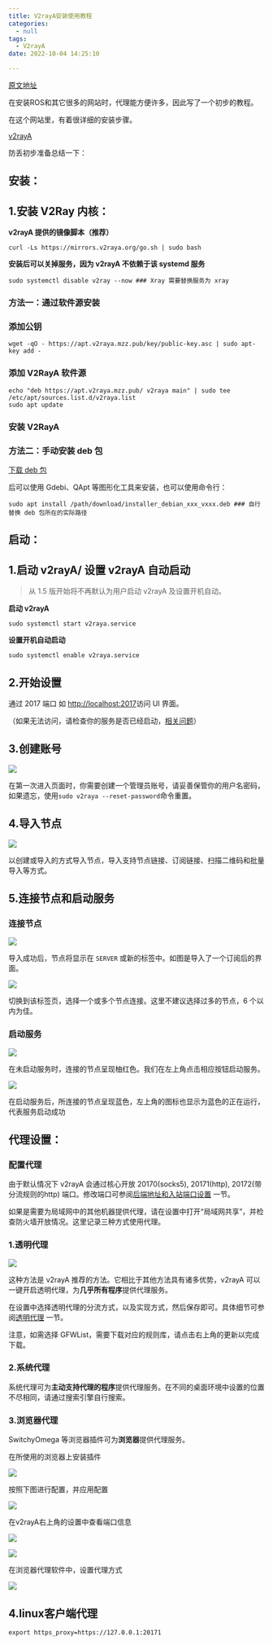 ```yaml
---
title: V2rayA安装使用教程
categories:
  - null
tags:
  - V2rayA
date: 2022-10-04 14:25:10

---
```


[原文地址](https://zhuanlan.zhihu.com/p/414998586)

在安装ROS和其它很多的网站时，代理能方便许多，因此写了一个初步的教程。

在这个网站里，有着很详细的安装步骤。

[v2rayA](https://link.zhihu.com/?target=https%3A//v2raya.org/)

防丢初步准备总结一下：

## 安装：

## 1.安装 V2Ray 内核：

**v2rayA 提供的镜像脚本（推荐）**

```
curl -Ls https://mirrors.v2raya.org/go.sh | sudo bash
```

**安装后可以关掉服务，因为 v2rayA 不依赖于该 systemd 服务**

```
sudo systemctl disable v2ray --now ### Xray 需要替换服务为 xray
```

### 方法一：通过软件源安装

### 添加公钥

```
wget -qO - https://apt.v2raya.mzz.pub/key/public-key.asc | sudo apt-key add -
```

### 添加 V2RayA 软件源

```
echo "deb https://apt.v2raya.mzz.pub/ v2raya main" | sudo tee /etc/apt/sources.list.d/v2raya.list
sudo apt update
```

### 安装 V2RayA

### 方法二：手动安装 deb 包

[下载 deb 包](https://link.zhihu.com/?target=https%3A//github.com/v2rayA/v2rayA/releases)

后可以使用 Gdebi、QApt 等图形化工具来安装，也可以使用命令行：

```
sudo apt install /path/download/installer_debian_xxx_vxxx.deb ### 自行替换 deb 包所在的实际路径
```

## 启动：

## 1.启动 v2rayA/ 设置 v2rayA 自动启动

> 从 1.5 版开始将不再默认为用户启动 v2rayA 及设置开机自动。

**启动 v2rayA**

```
sudo systemctl start v2raya.service
```

**设置开机自动启动**

```
sudo systemctl enable v2raya.service
```

## 2.开始设置

通过 2017 端口 如 [http://localhost:2017](https://link.zhihu.com/?target=http%3A//localhost%3A2017/)访问 UI 界面。

（如果无法访问，请检查你的服务是否已经启动，[相关问题](https://link.zhihu.com/?target=https%3A//github.com/v2rayA/v2rayA/issues/237)）

## 3.创建账号

![](../../../AAAAAAAAAAAAAAAAAAAAA/_resources/v2-e50d8d16f746ea596f3f157ca4e0b_a65d520723a74dc98.jpg)

在第一次进入页面时，你需要创建一个管理员账号，请妥善保管你的用户名密码，如果遗忘，使用`sudo v2raya --reset-password`命令重置。

## **4.导入节点**

![](../../../AAAAAAAAAAAAAAAAAAAAA/_resources/v2-748385ba1e2960d44d51e80502d5e_9732ade20c1944d3a.jpg)

以创建或导入的方式导入节点，导入支持节点链接、订阅链接、扫描二维码和批量导入等方式。

## **5.连接节点和启动服务**

### 连接节点

![](../../../AAAAAAAAAAAAAAAAAAAAA/_resources/v2-14c6d4ee3dd29d78374f296afbedd_baf42fa9b4e74b2ea.jpg)

导入成功后，节点将显示在 `SERVER` 或新的标签中。如图是导入了一个订阅后的界面。

![](../../../AAAAAAAAAAAAAAAAAAAAA/_resources/v2-91fac87fa097a634f67b0bec2eac1_2b6310dcc01248dfa.jpg)

切换到该标签页，选择一个或多个节点连接。这里不建议选择过多的节点，6 个以内为佳。

### 启动服务

![](../../../AAAAAAAAAAAAAAAAAAAAA/_resources/v2-990905d7a51d7a2a553feba1d5e9a_e1243bee7f4b4435b.jpg)

在未启动服务时，连接的节点呈现柚红色。我们在左上角点击相应按钮启动服务。

![](../../../AAAAAAAAAAAAAAAAAAAAA/_resources/v2-3c3e839830071779a65579afd0042_aa05120f8b8b4ee19.jpg)

在启动服务后，所连接的节点呈现蓝色，左上角的图标也显示为蓝色的正在运行，代表服务启动成功

## 代理设置：

### 配置代理

由于默认情况下 v2rayA 会通过核心开放 20170(socks5), 20171(http), 20172(带分流规则的http) 端口。修改端口可参阅[后端地址和入站端口设置](https://link.zhihu.com/?target=https%3A//v2raya.org/docs/manual/address-port/) 一节。

如果是需要为局域网中的其他机器提供代理，请在设置中打开“局域网共享”，并检查防火墙开放情况。这里记录三种方式使用代理。

### 1.透明代理

![](../../../AAAAAAAAAAAAAAAAAAAAA/_resources/v2-01b4470eaac3b927397e58d109bec_818c7844a3e649f8b.jpg)

这种方法是 v2rayA 推荐的方法。它相比于其他方法具有诸多优势，v2rayA 可以一键开启透明代理，为**几乎所有程序**提供代理服务。

在设置中选择透明代理的分流方式，以及实现方式，然后保存即可。具体细节可参阅[透明代理](https://link.zhihu.com/?target=https%3A//v2raya.org/docs/manual/transparent-proxy/) 一节。

注意，如需选择 GFWList，需要下载对应的规则库，请点击右上角的更新以完成下载。

### 2.系统代理

系统代理可为**主动支持代理的程序**提供代理服务。在不同的桌面环境中设置的位置不尽相同，请通过搜索引擎自行搜索。

### 3.浏览器代理

SwitchyOmega 等浏览器插件可为**浏览器**提供代理服务。

在所使用的浏览器上安装插件

![](../../../AAAAAAAAAAAAAAAAAAAAA/_resources/v2-1dae8e342775d8f26ca4fff259e8a_9936d7fa162d40cea.jpg)

按照下图进行配置，并应用配置

![](../../../AAAAAAAAAAAAAAAAAAAAA/_resources/v2-784b84e5cbee84525097367285899_9b50cb057bef49f49.jpg)

在v2rayA右上角的设置中查看端口信息

![](../../../AAAAAAAAAAAAAAAAAAAAA/_resources/v2-9bfbd08bbeee4e6b5d8f3d3090119_aa2cc44ecfe64fb3b.png)

![](../../../AAAAAAAAAAAAAAAAAAAAA/_resources/v2-b422e3287271a93308e9489b43f0a_a7427a9d56b54dc7a.jpg)

在浏览器代理软件中，设置代理方式

![](../../../AAAAAAAAAAAAAAAAAAAAA/_resources/v2-9a81104a1cb1b5a0446a11b6ad7df_c9f470ad1b414e488.jpg)

## **4.linux客户端代理**

```
export https_proxy=https://127.0.0.1:20171
```